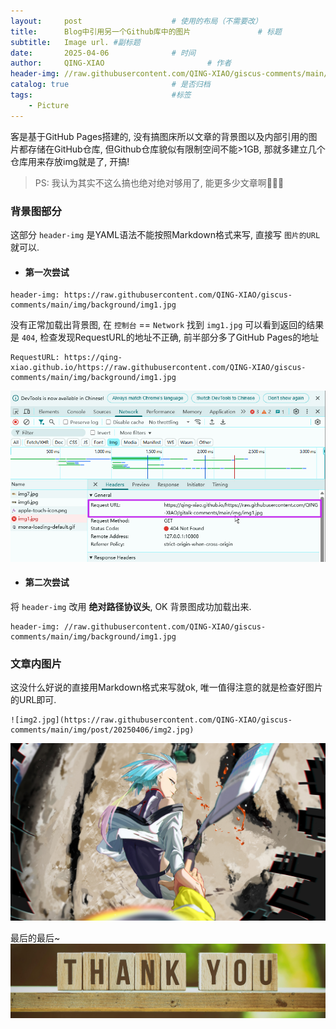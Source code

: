 ```yaml
---
layout:     post   				    # 使用的布局（不需要改）
title:      Blog中引用另一个Github库中的图片 				# 标题 
subtitle:   Image url. #副标题
date:       2025-04-06 				# 时间
author:     QING-XIAO						# 作者
header-img: //raw.githubusercontent.com/QING-XIAO/giscus-comments/main/img/background/img1.jpg	#这篇文章标题背景图片
catalog: true 						# 是否归档
tags:								#标签
    - Picture
---
```


客是基于GitHub Pages搭建的, 没有搞图床所以文章的背景图以及内部引用的图片都存储在GitHub仓库, 但Github仓库貌似有限制空间不能>1GB, 那就多建立几个仓库用来存放img就是了, 开搞!

> PS: 我认为其实不这么搞也绝对绝对够用了, 能更多少文章啊🤣🤣🤣

### 背景图部分
这部分 ```header-img``` 是YAML语法不能按照Markdown格式来写, 直接写 ```图片的URL``` 就可以.

- #### 第一次尝试
```
header-img: https://raw.githubusercontent.com/QING-XIAO/giscus-comments/main/img/background/img1.jpg
```
没有正常加载出背景图, 在 ```控制台``` == ```Network``` 找到 ```img1.jpg``` 可以看到返回的结果是 ```404```, 检查发现RequestURL的地址不正确, 前半部分多了GitHub Pages的地址
```
RequestURL: https://qing-xiao.github.io/https://raw.githubusercontent.com/QING-XIAO/giscus-comments/main/img/background/img1.jpg
```
![img4.jpg](https://raw.githubusercontent.com/QING-XIAO/giscus-comments/main/img/post/20250406/img4.jpg)

- #### 第二次尝试
将 ```header-img``` 改用 **绝对路径协议头**, OK 背景图成功加载出来.
```
header-img: //raw.githubusercontent.com/QING-XIAO/giscus-comments/main/img/background/img1.jpg
```

### 文章内图片
这没什么好说的直接用Markdown格式来写就ok, 唯一值得注意的就是检查好图片的URL即可.
```
![img2.jpg](https://raw.githubusercontent.com/QING-XIAO/giscus-comments/main/img/post/20250406/img2.jpg)
```
![img2.jpg](https://raw.githubusercontent.com/QING-XIAO/giscus-comments/main/img/post/20250406/img2.jpg)



最后的最后~
![ByeBye](/img/thank-you.jpg "Thank you!")
